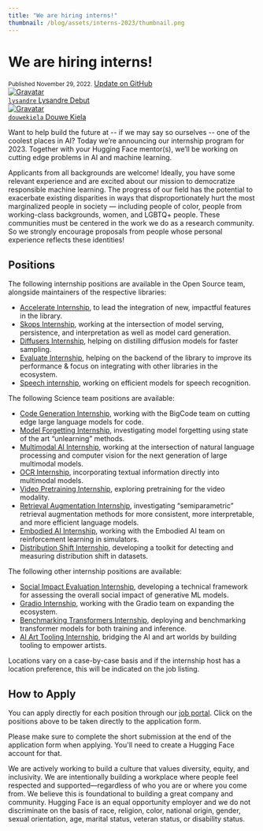 ```yaml
---
title: "We are hiring interns!"
thumbnail: /blog/assets/interns-2023/thumbnail.png
---
```


<h1>
     We are hiring interns!
</h1>

<div class="blog-metadata">
    <small>Published November 29, 2022.</small>
    <a target="_blank" class="btn no-underline text-sm mb-5 font-sans" href="https://github.com/huggingface/blog/blob/main/interns-2023.md">
        Update on GitHub
    </a>
</div>

<div class="author-card">
    <a href="/lysandre">
        <img class="avatar avatar-user" src="https://aeiljuispo.cloudimg.io/v7/https://s3.amazonaws.com/moonup/production/uploads/1594147310023-5e3aec01f55e2b62848a5217.jpeg?w=200&h=200&f=face" title="Gravatar">
        <div class="bfc">
            <code>lysandre</code>
            <span class="fullname">Lysandre Debut</span>
        </div>
    </a>
    <a href="/douwekiela">
        <img class="avatar avatar-user" src="https://aeiljuispo.cloudimg.io/v7/https://s3.amazonaws.com/moonup/production/uploads/1641847245435-61dc997715b47073db1620dc.jpeg?w=200&h=200&f=face" title="Gravatar">
        <div class="bfc">
            <code>douwekiela</code>
            <span class="fullname">Douwe Kiela</span>
        </div>
    </a>
</div>

Want to help build the future at -- if we may say so ourselves -- one of the coolest places in AI? Today we’re announcing our internship program for 2023. Together with your Hugging Face mentor(s), we’ll be working on cutting edge problems in AI and machine learning.

Applicants from all backgrounds are welcome! Ideally, you have some relevant experience and are excited about our mission to democratize responsible machine learning. The progress of our field has the potential to exacerbate existing disparities in ways that disproportionately hurt the most marginalized people in society — including people of color, people from working-class backgrounds, women, and LGBTQ+ people. These communities must be centered in the work we do as a research community. So we strongly encourage proposals from people whose personal experience reflects these identities!

## Positions

The following internship positions are available in the Open Source team, alongside maintainers of the respective libraries:

* [Accelerate Internship](https://huggingface.workable.com/jobs/2825962), to lead the integration of new, impactful features in the library.
* [Skops Internship](https://huggingface.workable.com/jobs/2826037), working at the intersection of model serving, persistence, and interpretation as well as model card generation.
* [Diffusers Internship](https://huggingface.workable.com/jobs/2826060), helping on distilling diffusion models for faster sampling.
* [Evaluate Internship](https://huggingface.workable.com/jobs/2826095), helping on the backend of the library to improve its performance & focus on integrating with other libraries in the ecosystem.
* [Speech internship](https://huggingface.workable.com/jobs/2826063), working on efficient models for speech recognition.

The following Science team positions are available:

* [Code Generation Internship](https://huggingface.workable.com/jobs/2826098), working with the BigCode team on cutting edge large language models for code.
* [Model Forgetting Internship](https://huggingface.workable.com/jobs/2826105), investigating model forgetting using state of the art “unlearning” methods.
* [Multimodal AI Internship](https://huggingface.workable.com/jobs/2826106), working at the intersection of natural language processing and computer vision for the next generation of large multimodal models.
* [OCR Internship](https://huggingface.workable.com/jobs/2832512), incorporating textual information directly into multimodal models.
* [Video Pretraining Internship](https://huggingface.workable.com/jobs/2832513), exploring pretraining for the video modality.
* [Retrieval Augmentation Internship](https://huggingface.workable.com/jobs/2832515), investigating “semiparametric” retrieval augmentation methods for more consistent, more interpretable, and more efficient language models.
* [Embodied AI Internship](https://huggingface.workable.com/jobs/2797383), working with the Embodied AI team on reinforcement learning in simulators.
* [Distribution Shift Internship](https://huggingface.workable.com/jobs/2832524), developing a toolkit for detecting and measuring distribution shift in datasets.

The following other internship positions are available:

* [Social Impact Evaluation Internship](https://huggingface.workable.com/jobs/2826102), developing a technical framework for assessing the overall social impact of generative ML models.
* [Gradio Internship](https://huggingface.workable.com/jobs/2832520), working with the Gradio team on expanding the ecosystem.
* [Benchmarking Transformers Internship](https://apply.workable.com/huggingface/j/17BC19A84B), deploying and benchmarking transformer models for both training and inference.
* [AI Art Tooling Internship](https://huggingface.workable.com/jobs/2832517), bridging the AI and art worlds by building tooling to empower artists.

Locations vary on a case-by-case basis and if the internship host has a location preference, this will be indicated on the job listing.

## How to Apply

You can apply directly for each position through our [job portal](https://huggingface.workable.com/). Click on the positions above to be taken directly to the application form.

Please make sure to complete the short submission at the end of the application form when applying. You'll need to create a Hugging Face account for that.

We are actively working to build a culture that values diversity, equity, and inclusivity. We are intentionally building a workplace where people feel respected and supported—regardless of who you are or where you come from. We believe this is foundational to building a great company and community. Hugging Face is an equal opportunity employer and we do not discriminate on the basis of race, religion, color, national origin, gender, sexual orientation, age, marital status, veteran status, or disability status.
